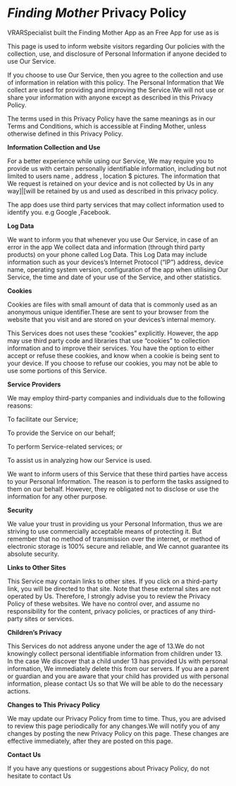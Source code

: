 # ***Finding Mother*** Privacy Policy

VRARSpecialist built the Finding Mother App as an Free App for use as is

This page is used to inform website visitors regarding Our policies with the collection, use, and disclosure of Personal Information if anyone decided to use Our Service.

If you choose to use Our Service, then you agree to the collection and use of information in relation with this policy. The Personal Information that We collect are used for providing and improving the Service.We will not use or share your information with anyone except as described in this Privacy Policy.

The terms used in this Privacy Policy have the same meanings as in our Terms and Conditions, which is accessible at Finding Mother, unless otherwise defined in this Privacy Policy.

**Information Collection and Use**

For a better experience while using our Service, We may require you to provide us with certain personally identifiable information, including but not limited to users name , address , location $ pictures. The information that We request is retained on your device and is not collected by Us in any way]|[will be retained by us and used as described in this privacy policy.

The app does use third party services that may collect information used to identify you. e.g Google ,Facebook.

**Log Data**

We want to inform you that whenever you use Our Service, in case of an error in the app We collect data and information (through third party products) on your phone called Log Data. This Log Data may include information such as your devices’s Internet Protocol (“IP”) address, device name, operating system version, configuration of the app when utilising Our Service, the time and date of your use of the Service, and other statistics.

**Cookies**

Cookies are files with small amount of data that is commonly used as an anonymous unique identifier.These are sent to your browser from the website that you visit and are stored on your devices’s internal memory.

This Services does not uses these “cookies” explicitly. However, the app may use third party code and libraries that use “cookies” to collection information and to improve their services. You have the option to either accept or refuse these cookies, and know when a cookie is being sent to your device. If you choose to refuse our cookies, you may not be able to use some portions of this Service.

**Service Providers**

We may employ third-party companies and individuals due to the following reasons:

To facilitate our Service;

To provide the Service on our behalf;

To perform Service-related services; or

To assist us in analyzing how our Service is used.

We want to inform users of this Service that these third parties have access to your Personal Information. The reason is to perform the tasks assigned to them on our behalf. However, they re obligated not to disclose or use the information for any other purpose.

**Security**

We value your trust in providing us your Personal Information, thus we are striving to use commercially acceptable means of protecting it. But remember that no method of transmission over the internet, or method of electronic storage is 100% secure and reliable, and We cannot guarantee its absolute security.

**Links to Other Sites**

This Service may contain links to other sites. If you click on a third-party link, you will be directed to that site. Note that these external sites are not operated by Us. Therefore, I strongly advise you to review the Privacy Policy of these websites. We have no control over, and assume no responsibility for the content, privacy policies, or practices of any third-party sites or services.

**Children’s Privacy**

This Services do not address anyone under the age of 13.We do not knowingly collect personal identifiable information from children under 13. In the case We discover that a child under 13 has provided Us with personal information, We immediately delete this from our servers. If you are a parent or guardian and you are aware that your child has provided us with personal information, please contact Us so that We will be able to do the necessary actions.

**Changes to This Privacy Policy**

We may update our Privacy Policy from time to time. Thus, you are advised to review this page periodically for any changes.We will notify you of any changes by posting the new Privacy Policy on this page. These changes are effective immediately, after they are posted on this page.

**Contact Us**

If you have any questions or suggestions about Privacy Policy, do not hesitate to contact Us

